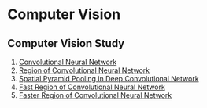 Computer Vision
====

## Computer Vision Study

1.  [Convolutional Neural Network](https://blog.naver.com/jaeyoon_95/221740343811)
2.  [Region of Convolutional Neural Network](https://blog.naver.com/jaeyoon_95/221785695616)
3.  [Spatial Pyramid Pooling in Deep Convolutional Network](https://blog.naver.com/jaeyoon_95/221785990158)
4.  [Fast Region of Convolutional Neural Network](https://blog.naver.com/jaeyoon_95/221786004946)
5.  [Faster Region of Convolutional Neural Network](https://blog.naver.com/jaeyoon_95/221786102497)
